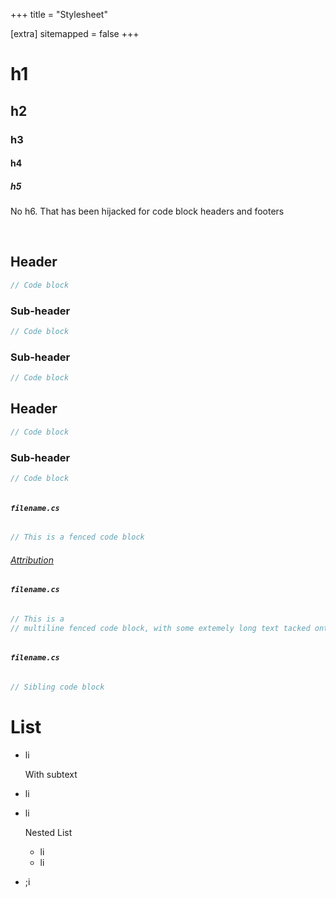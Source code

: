 +++
title = "Stylesheet"

[extra]
sitemapped = false
+++

# h1
## h2
### h3
#### h4
##### h5

No h6. That has been hijacked for code block headers and footers

<br>

## Header
```cs
// Code block
```

### Sub-header
```cs
// Code block
```

### Sub-header
```cs
// Code block
```

## Header
```cs
// Code block
```

### Sub-header
```cs
// Code block
```
######

###### **`filename.cs`**
```cs
// This is a fenced code block
```
###### [Attribution](/)

###### **`filename.cs`**
```cs
// This is a
// multiline fenced code block, with some extemely long text tacked onto the end. It just keeps going and going, we're almost there, and gone!
```
######

###### **`filename.cs`**
```cs
// Sibling code block
```

# List
- li

  With subtext

- li
- li
 
  Nested List
  - li
  - li

- ;i
